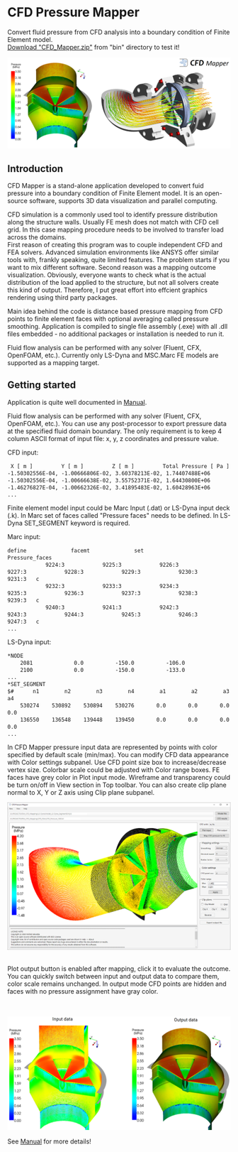 # CFD Pressure Mapper

Convert fluid pressure from CFD analysis into a boundary condition of Finite Element model.\
[Download "CFD_Mapper.zip"](https://github.com/galuszkm/CFD_Mapper/raw/main/bin/CFD_Mapper.zip) from "bin" directory to test it!

<img src="https://github.com/galuszkm/CFD_Mapper/blob/main/other/Intro.png"/>


## Introduction

CFD Mapper is a stand-alone application developed to convert fuid pressure into a boundary condition of Finite Element model. It is an open-source software, supports 3D data visualization and parallel computing.<br/>

CFD simulation is a commonly used tool to identify pressure distribution along the structure walls. Usually FE mesh does not match with CFD cell grid. In this case
mapping procedure needs to be involved to transfer load across the domains.<br/>
First reason of creating this program was to couple independent CFD and FEA solvers. Advanced simulation environments like ANSYS offer similar tools with, frankly speaking, quite limited features. The problem starts if you want to mix different software. Second reason was a mapping outcome visualization. Obviously, everyone wants to check what is the actual distribution of the load applied to the structure, but not all solvers create this kind of output. Therefore, I put great effort into effcient graphics rendering using third party packages.<br/>

Main idea behind the code is distance based pressure mapping from CFD points to finite element faces with optional averaging called pressure smoothing. Application is compiled to single file assembly (.exe) with all .dll files embedded - no additional packages or installation is needed to run it.<br/>

Fluid flow analysis can be performed with any solver (Fluent, CFX, OpenFOAM, etc.). Currently only LS-Dyna and MSC.Marc FE models are supported as a mapping target.


## Getting started

Application is quite well documented in [Manual](https://github.com/galuszkm/CFD_Mapper/blob/main/doc/CFD_Mapper_Doc.pdf).

Fluid flow analysis can be performed with any solver (Fluent, CFX, OpenFOAM, etc.). You can use any post-processor to export pressure data at the specified fluid domain boundary. The only requirement is to keep 4 column ASCII format of input file: x, y, z coordinates and pressure value.

CFD input:
```
 X [ m ]         Y [ m ]         Z [ m ]         Total Pressure [ Pa ]
-1.50302556E-04, -1.00666806E-02, 3.60378213E-02, 1.74407488E+06
-1.50302556E-04, -1.00666638E-02, 3.55752371E-02, 1.64430800E+06
-1.46276827E-04, -1.00662326E-02, 3.41895483E-02, 1.60428963E+06
...
```
Finite element model input could be Marc Input (.dat) or LS-Dyna input deck (.k). In Marc set of faces called "Pressure faces" needs to be defined. In LS-Dyna SET_SEGMENT keyword is required.

Marc input:
```
define              facemt              set                 Pressure_faces
            9224:3            9225:3            9226:3            9227:3            9228:3            9229:3            9230:3            9231:3   c
            9232:3            9233:3            9234:3            9235:3            9236:3            9237:3            9238:3            9239:3   c
            9240:3            9241:3            9242:3            9243:3            9244:3            9245:3            9246:3            9247:3   c
...
```

LS-Dyna input:
```
*NODE
    2081             0.0          -150.0          -106.0                
    2100             0.0          -150.0          -133.0
...
*SET_SEGMENT
$#      n1        n2        n3        n4        a1        a2        a3        a4
    530274    530892    530894    530276       0.0       0.0       0.0       0.0
    136550    136548    139448    139450       0.0       0.0       0.0       0.0
...
```

In CFD Mapper pressure input data are represented by points with color specified by default scale (min/max). You can modify CFD data appearance with Color settings subpanel. Use CFD point size box to increase/decrease vertex size. Colorbar scale could be adjusted with Color range boxes.
FE faces have grey color in Plot input mode. Wireframe and transparency could be turn on/off in View section in Top toolbar. You can also create clip plane normal to X, Y or Z axis using Clip plane subpanel.

<img src="https://github.com/galuszkm/CFD_Mapper/blob/main/other/GUI.PNG">


<br>Plot output button is enabled after mapping, click it to evaluate the outcome. You can quickly switch between input and output data to compare them, color scale remains unchanged. In output mode CFD points are hidden and faces with no pressure assignment have gray color. <br/><br><br/>

<img src="https://github.com/galuszkm/CFD_Mapper/blob/main/other/Input_Output.png">

See [Manual](https://github.com/galuszkm/CFD_Mapper/blob/main/doc/CFD_Mapper_Doc.pdf) for more details!
